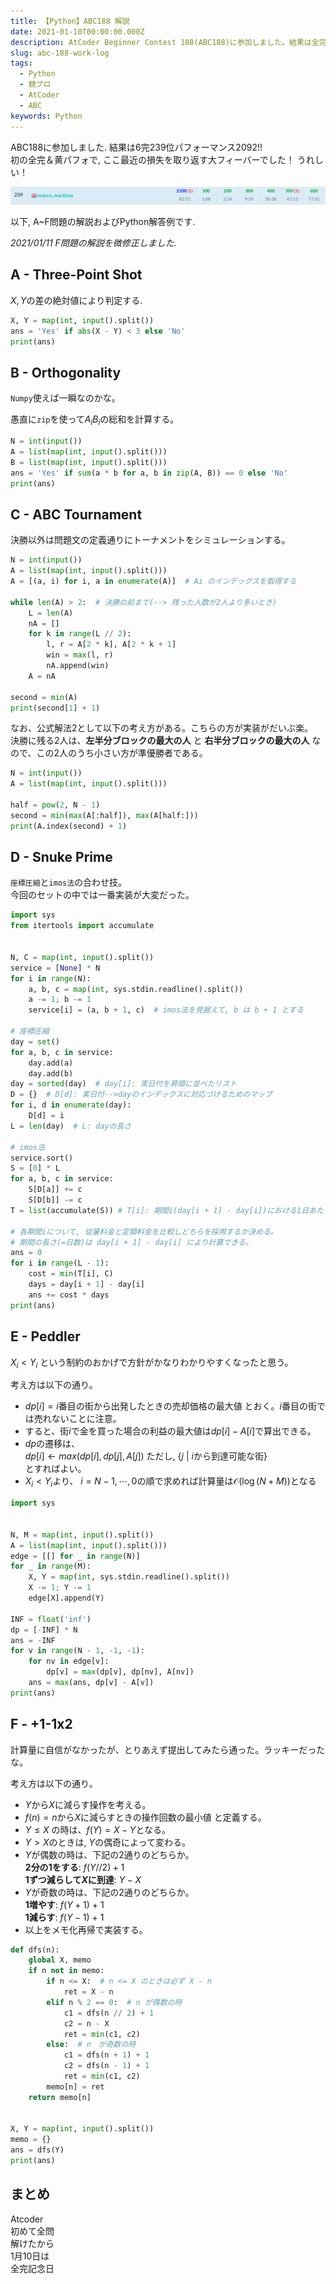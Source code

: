 ```yaml
---
title: 【Python】ABC188 解説
date: 2021-01-10T00:00:00.000Z
description: AtCoder Beginner Contest 188(ABC188)に参加しました。結果は全完239位パフォーマンス2092. A~F問題の解説およびPython解答例を掲載します。
slug: abc-188-work-log
tags: 
  - Python
  - 競プロ
  - AtCoder
  - ABC
keywords: Python
---
```


ABC188に参加しました. 結果は$6$完$239$位パフォーマンス$2092$!!  
初の全完＆黄パフォで, ここ最近の損失を取り返す大フィーバーでした！ うれしい！

![ABC188_ranking](ABC188_ranking.png)
  

以下, A~F問題の解説およびPython解答例です.


*2021/01/11 F問題の解説を微修正しました.*


## A - Three-Point Shot
$X, Y$の差の絶対値により判定する.


```python
X, Y = map(int, input().split())
ans = 'Yes' if abs(X - Y) < 3 else 'No'
print(ans)
```

## B - Orthogonality
`Numpy`使えば一瞬なのかな。

愚直に`zip`を使って$A_iB_i$の総和を計算する。


```python
N = int(input())
A = list(map(int, input().split()))
B = list(map(int, input().split()))
ans = 'Yes' if sum(a * b for a, b in zip(A, B)) == 0 else 'No'
print(ans)
```

<adsense></adsense>

## C - ABC Tournament
決勝以外は問題文の定義通りにトーナメントをシミュレーションする。

```python
N = int(input())
A = list(map(int, input().split()))
A = [(a, i) for i, a in enumerate(A)]  # Ai のインデックスを取得する

while len(A) > 2:  # 決勝の前まで(--> 残った人数が2人より多いとき)
    L = len(A)
    nA = []
    for k in range(L // 2):
        l, r = A[2 * k], A[2 * k + 1]
        win = max(l, r)
        nA.append(win)
    A = nA

second = min(A)
print(second[1] + 1)
```

なお、公式解法2として以下の考え方がある。こちらの方が実装がだいぶ楽。  
決勝に残る2人は、**左半分ブロックの最大の人** と **右半分ブロックの最大の人** なので、この2人のうち小さい方が準優勝者である。

```python
N = int(input())
A = list(map(int, input().split()))

half = pow(2, N - 1)
second = min(max(A[:half]), max(A[half:]))
print(A.index(second) + 1)
```


## D - Snuke Prime
`座標圧縮`と`imos法`の合わせ技。  
今回のセットの中では一番実装が大変だった。


```python
import sys
from itertools import accumulate


N, C = map(int, input().split())
service = [None] * N
for i in range(N):
    a, b, c = map(int, sys.stdin.readline().split())
    a -= 1; b -= 1
    service[i] = (a, b + 1, c)  # imos法を見据えて, b は b + 1 とする

# 座標圧縮
day = set()
for a, b, c in service:
    day.add(a)
    day.add(b)
day = sorted(day)  # day[i]: 実日付を昇順に並べたリスト
D = {}  # D[d]: 実日付-->dayのインデックスに対応づけるためのマップ
for i, d in enumerate(day):
    D[d] = i
L = len(day)  # L: dayの長さ

# imos法
service.sort()
S = [0] * L
for a, b, c in service:
    S[D[a]] += c
    S[D[b]] -= c
T = list(accumulate(S)) # T[i]: 期間i(day[i + 1] - day[i])における1日あたりの従量料金

# 各期間iについて, 従量料金と定額料金を比較しどちらを採用するか決める。
# 期間の長さ(=日数)は day[i + 1] - day[i] により計算できる。
ans = 0
for i in range(L - 1):
    cost = min(T[i], C)
    days = day[i + 1] - day[i]
    ans += cost * days
print(ans)
```

<adsense></adsense>

## E - Peddler 
$X_i < Y_i$ という制約のおかげで方針がかなりわかりやすくなったと思う。


考え方は以下の通り。
- $dp[i] = i \text{番目の街から出発したときの売却価格の最大値}$ とおく。$i$番目の街では売れないことに注意。
- すると、街$i$で金を買った場合の利益の最大値は$dp[i] - A[i]$で算出できる。
- $dp$の遷移は、  
$dp[i] \leftarrow max(dp[i], dp[j], A[j])$ ただし, $\{j$ $|$  $i\text{から到達可能な街}\}$  
とすればよい。  
- $X_i < Y_i$より、 $i = N - 1, \cdots, 0$の順で求めれば計算量は$\mathcal{O}(\log(N + M))$となる

```python
import sys


N, M = map(int, input().split())
A = list(map(int, input().split()))
edge = [[] for _ in range(N)]
for _ in range(M):
    X, Y = map(int, sys.stdin.readline().split())
    X -= 1; Y -= 1
    edge[X].append(Y)

INF = float('inf')
dp = [-INF] * N
ans = -INF
for v in range(N - 1, -1, -1):
    for nv in edge[v]:
        dp[v] = max(dp[v], dp[nv], A[nv])
    ans = max(ans, dp[v] - A[v])
print(ans)

```

<adsense></adsense>

## F - +1-1x2
計算量に自信がなかったが、とりあえず提出してみたら通った。ラッキーだったな。

考え方は以下の通り。
- $Y$から$X$に減らす操作を考える。
- $f(n) = n\text{から}X\text{に減らすときの操作回数の最小値}$ と定義する。
- $Y \leq X$ の時は、$f(Y) = X - Y$となる。
- $Y > X$のときは, $Y$の偶奇によって変わる。
- $Y$が偶数の時は、下記の$2$通りのどちらか。  
**$2$分の$1$をする**: $f(Y // 2) + 1$  
**$1$ずつ減らして$X$に到達**: $Y - X$
- $Y$が奇数の時は、下記の$2$通りのどちらか。  
**$1$増やす**: $f(Y + 1)$ + 1  
**$1$減らす**: $f(Y - 1)$ + 1  
- 以上をメモ化再帰で実装する。

```python
def dfs(n):
    global X, memo
    if n not in memo:
        if n <= X:  # n <= X のときは必ず X - n
            ret = X - n
        elif n % 2 == 0:  # n が偶数の時
            c1 = dfs(n // 2) + 1
            c2 = n - X
            ret = min(c1, c2)
        else:  # n　が奇数の時
            c1 = dfs(n + 1) + 1
            c2 = dfs(n - 1) + 1
            ret = min(c1, c2)
        memo[n] = ret
    return memo[n]


X, Y = map(int, input().split())
memo = {}
ans = dfs(Y)
print(ans)
```

## まとめ
Atcoder  
初めて全問  
解けたから  
1月10日は  
全完記念日
